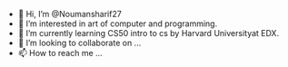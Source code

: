- 👋 Hi, I’m @Noumansharif27
- 👀 I’m interested in art of computer and programming.
- 🌱 I’m currently learning CS50 intro to cs by Harvard Universityat EDX.
- 💞️ I’m looking to collaborate on ...
- 📫 How to reach me ...

<!---
Noumansharif27/Noumansharif27 is a ✨ special ✨ repository because its `README.md` (this file) appears on your GitHub profile.
You can click the Preview link to take a look at your changes.
--->
